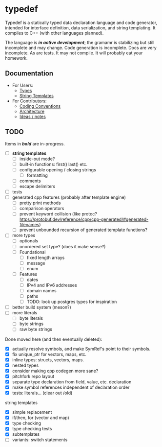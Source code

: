 # typedef

Typedef is a statically typed data declaration language and code generator, intended for interface definition, data serialization, and string templating. It compiles to C++ (with other languages planned).

The language is ***in active development***; the gramamr is stabilizing but still incomplete and may change. Code generation is incomplete. Docs are very incomplete. As are tests. It may not compile. It will probably eat your homework.

## Documentation

* For Users:
  * [Types](./docs/types.md)
  * [String Templates](./docs/string_templates.md)
* For Contributors:
  * [Coding Conventions](./docs/CONVENTIONS.md)
  * [Architecture](./docs/ARCHITECTURE.md)
  * [Ideas / notes](./docs/ideas.md)

## TODO

Items in ***bold*** are in-progress.

* [ ] **string templates**
  * [ ] inside-out mode?
  * [ ] built-in functions: first() last() etc.
  * [ ] configurable opening / closing strings
    * [ ] formatting
  * [ ] comments
  * [ ] escape delimiters
* [ ] tests
* [ ] generated cpp features (probably after template engine)
  * [ ] pretty print methods
  * [ ] comparison operators
  * [ ] prevent keyword collision (like protoc? <https://protobuf.dev/reference/cpp/cpp-generated/#generated-filenames>)
  * [ ] prevent unbounded recursion of generated template functions?
* [ ] more types
  * [ ] optionals
  * [ ] onordered set type? (does it make sense?)
  * [ ] Foundational
    * [ ] fixed length arrays
    * [ ] message
    * [ ] enum
  * [ ] Features
    * [ ] dates
    * [ ] IPv4 and IPv6 addresses
    * [ ] domain names
    * [ ] paths
    * [ ] TODO: look up postgres types for inspiration
* [ ] better build system (meson?)
* [ ] more literals
  * [ ] byte literals
  * [ ] byte strings
  * [ ] raw byte strings

Done moved here (and then eventually deleted):

* [x] actually resolve symbols, and make SymRef's point to their symbols.
* [x] fix unique_ptr for vectors, maps, etc.
* [x] inline types: structs, vectors, maps.
* [x] nested types
* [x] consider making cpp codegen more sane?
* [x] pitchfork repo layout
* [x] separate type declaration from field, value, etc. declaration
* [x] make symbol references independent of declaration order
* [x] tests: literals... (clear out /old)

string templates

* [x] simple replacement
* [x] if/then, for (vector and map)
* [x] type checking
* [x] type checking tests
* [x] subtemplates
* [ ] variants: switch statements
